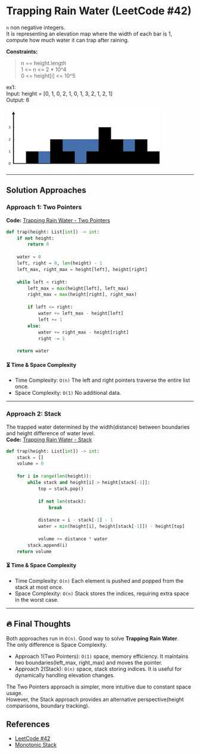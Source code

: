 # Trapping Rain Water (LeetCode #42)
`n` non negative integers.  
It is representing an elevation map where the width of each bar is 1,  
compute how much water it can trap after raining.

**Constraints:**
> n == height.length  
> 1 <= n <= 2 * 10^4  
> 0 <= height[i] <= 10^5

ex1:  
Input: height = [0, 1, 0, 2, 1, 0, 1, 3, 2, 1, 2, 1]  
Output: 6

![Rain water trap img](rainwatertrap.png)

---

## Solution Approaches
### Approach 1: Two Pointers
**Code:** [Trapping Rain Water - Two Pointers](trapping_rain_twopointer.py)
```python
def trap(height: List[int]) -> int:
    if not height:
        return 0
    
    water = 0
    left, right = 0, len(height) - 1
    left_max, right_max = height[left], height[right]
    
    while left < right:
        left_max = max(height[left], left_max)
        right_max = max(height[right], right_max)
        
        if left <= right:
            water += left_max - height[left]
            left += 1
        else:
            water += right_max - height[right]
            right -= 1
            
    return water
```

#### ⏳ Time & Space Complexity
- Time Complexity: `O(n)` The left and right pointers traverse the entire list once.
- Space Complexity: `O(1)` No additional data.

---

### Approach 2: Stack
The trapped water determined by the width(distance) between boundaries and height difference of water level.  
**Code:** [Trapping Rain Water - Stack](trapping_rain_stack.py)
```python
def trap(height: List[int]) -> int:
    stack = []
    volume = 0
    
    for i in range(len(height)):
        while stack and height[i] > height[stack[-1]]:
            top = stack.pop()
            
            if not len(stack):
                break
                
            distance = i - stack[-1] - 1
            water = min(height[i], height[stack[-1]]) - height[top]
            
            volume += distance * water
        stack.append(i)
    return volume
```

#### ⏳ Time & Space Complexity
- Time Complexity: `O(n)` Each element is pushed and popped from the stack at most once.
- Space Complexity: `O(n)` Stack stores the indices, requiring extra space in the worst case.

---

## 🔥 Final Thoughts
Both approaches run in `O(n)`. Good way to solve **Trapping Rain Water**.  
The only difference is Space Complexity.  
- Approach 1(Two Pointers): `O(1)` space, memory efficiency. It maintains two boundaries(left_max, right_max) and moves the pointer.  
- Approach 2(Stack): `O(n)` space, stack storing indices. It is useful for dynamically handling elevation changes.

The Two Pointers approach is simpler, more intuitive due to constant space usage.  
However, the Stack approach provides an alternative perspective(height comparisons, boundary tracking).

## References
- [LeetCode #42](https://leetcode.com/problems/trapping-rain-water/description/)
- [Monotonic Stack](https://www.geeksforgeeks.org/introduction-to-monotonic-stack-2/)